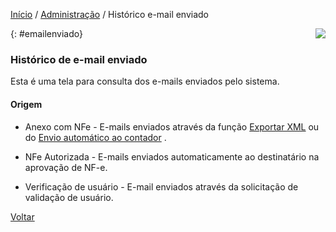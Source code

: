[Início](index.md) / [Administração](administracao.md) / Histórico e-mail enviado

<a href="http://docs.continentenuvem.com.br/dicas.html#dicas"><img align="right" src="http://docs.continentenuvem.com.br/images/dicas.png"></a>

{: #emailenviado}

### Histórico de e-mail enviado

Esta é uma tela para consulta dos e-mails enviados pelo sistema.

#### Origem

- Anexo com NFe - E-mails enviados através da função [Exportar XML](gestao_fiscal_gestao_dfe.md#exportarxml) ou do [Envio automático ao contador](administracao_empresa#emailcontador) .

- NFe Autorizada - E-mails enviados automaticamente ao destinatário na aprovação de NF-e.

- Verificação de usuário - E-mail enviados através da solicitação de validação de usuário.

  

[Voltar](administracao.md)